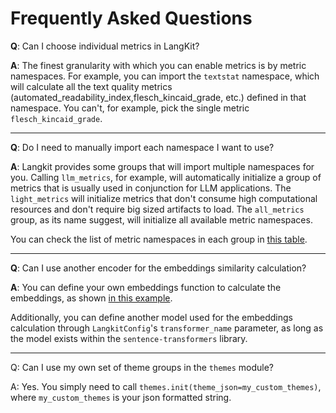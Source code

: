 # Frequently Asked Questions

**Q**: Can I choose individual metrics in LangKit?

**A**: The finest granularity with which you can enable metrics is by metric namespaces. For example, you can import the `textstat` namespace, which will calculate all the text quality metrics (automated_readability_index,flesch_kincaid_grade, etc.) defined in that namespace. You can't, for example, pick the single metric `flesch_kincaid_grade`.

---

**Q**: Do I need to manually import each namespace I want to use?

**A**: Langkit provides some groups that will import multiple namespaces for you. Calling `llm_metrics`, for example, will automatically initialize a group of metrics that is usually used in conjunction for LLM applications. The `light_metrics` will initialize metrics that don't consume high computational resources and don't require big sized artifacts to load. The `all_metrics` group, as its name suggest, will initialize all available metric namespaces.

You can check the list of metric namespaces in each group in [this table](modules.md#modules-list).

---

**Q**: Can I use another encoder for the embeddings similarity calculation?

**A**: You can define your own embeddings function to calculate the embeddings, as shown [in this example](../examples/Custom_Encoder.ipynb).

Additionally, you can define another model used for the embeddings calculation through `LangkitConfig`'s `transformer_name` parameter, as long as the model exists within the `sentence-transformers` library.

---

Q: Can I use my own set of theme groups in the `themes` module?

A: Yes. You simply need to call `themes.init(theme_json=my_custom_themes)`, where `my_custom_themes` is your json formatted string.
